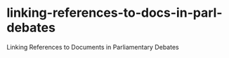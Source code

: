 # linking-references-to-docs-in-parl-debates
Linking References to Documents in Parliamentary Debates
